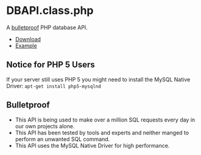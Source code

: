 # DBAPI.class.php

A [bulletproof](#bulletproof) PHP database API.

- [Download](https://raw.githubusercontent.com/timmyrs/PHP-DBAPI/master/DBAPI.class.php)
- [Example](https://github.com/timmyrs/PHP-DBAPI/blob/master/Example.php)

## Notice for PHP 5 Users

If your server still uses PHP 5 you might need to install the MySQL Native Driver: `apt-get install php5-mysqlnd`

## Bulletproof

- This API is being used to make over a million SQL requests every day in our own projects alone.
- This API has been tested by tools and experts and neither manged to perform an unwanted SQL command.
- This API uses the MySQL Native Driver for high performance.
